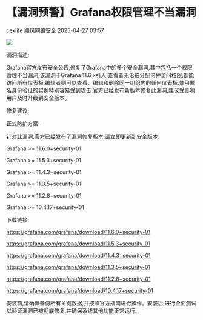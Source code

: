 #  【漏洞预警】Grafana权限管理不当漏洞   
cexlife  飓风网络安全   2025-04-27 03:57  
  
![](https://mmbiz.qpic.cn/mmbiz_png/ibhQpAia4xu01I2Opzk4YFL2IAbx36iaxzWBgvu7S3t0xg9n2WhcIPjZScSkUibR6LF75HyY8V24QfVHezFYqG4k3Q/640?wx_fmt=png&from=appmsg "")  
  
漏洞描述:  
  
Grafana官方发布安全公告,修复了Grafana中的多个安全漏洞,其中包括一个权限管理不当漏洞,该漏洞于Grafana 11.6.x引入,查看者无论被分配何种访问权限,都能访问所有仪表板,编辑者则可以查看、编辑和删除同一组织内的任何仪表板,使用匿名身份验证的实例特别容易受到攻击,官方已经发布新版本修复此漏洞,建议受影响用户及时升级到安全版本。  
  
修复建议:  
  
正式防护方案:  
  
针对此漏洞,官方已经发布了漏洞修复版本,请立即更新到安全版本:  
  
Grafana >= 11.6.0+security-01  
  
Grafana >= 11.5.3+security-01  
  
Grafana >= 11.4.3+security-01  
  
Grafana >= 11.3.5+security-01  
  
Grafana >= 11.2.8+security-01  
  
Grafana >= 10.4.17+security-01  
  
下载链接:  
  
https://grafana.com/grafana/download/11.6.0+security-01  
  
https://grafana.com/grafana/download/11.5.3+security-01  
  
https://grafana.com/grafana/download/11.4.3+security-01  
  
https://grafana.com/grafana/download/11.3.5+security-01  
  
https://grafana.com/grafana/download/11.2.8+security-01  
  
https://grafana.com/grafana/download/10.4.17+security-01  
  
安装前,请确保备份所有关键数据,并按照官方指南进行操作。安装后,进行全面测试以验证漏洞已被彻底修复,并确保系统其他功能正常运行。  
  
  
